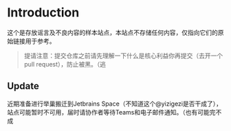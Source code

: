 # Introduction

这个是存放谣言及不良内容的样本站点，本站点不存储任何内容，仅指向它们的原始链接用于参考。

> 提请注意：提交仓库之前请先理解一下什么是核心利益你再提交（去开一个pull request），防止被黑。（逃

## Update

近期准备进行举巢搬迁到Jetbrains Space（不知道这个@yizigezi是否干成了），站点可能暂时不可用，届时请协作者等待Teams和电子邮件通知。（也有可能完不成

